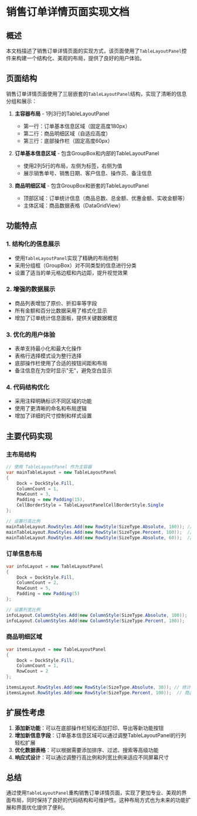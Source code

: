 # 销售订单详情页面实现文档

## 概述
本文档描述了销售订单详情页面的实现方式，该页面使用了`TableLayoutPanel`控件来构建一个结构化、美观的布局，提供了良好的用户体验。

## 页面结构
销售订单详情页面使用了三层嵌套的`TableLayoutPanel`结构，实现了清晰的信息分组和展示：

1. **主容器布局** - 1列3行的TableLayoutPanel
   - 第一行：订单基本信息区域（固定高度180px）
   - 第二行：商品明细区域（自适应高度）
   - 第三行：底部操作栏（固定高度60px）

2. **订单基本信息区域** - 包含GroupBox和内部的TableLayoutPanel
   - 使用2列5行的布局，左侧为标签，右侧为值
   - 展示销售单号、销售日期、客户信息、操作员、备注信息

3. **商品明细区域** - 包含GroupBox和嵌套的TableLayoutPanel
   - 顶部区域：订单统计信息（商品总数、总金额、优惠金额、实收金额等）
   - 主体区域：商品数据表格（DataGridView）

## 功能特点

### 1. 结构化的信息展示
- 使用`TableLayoutPanel`实现了精确的布局控制
- 采用分组框（GroupBox）对不同类型的信息进行分类
- 设置了适当的单元格边框和内边距，提升视觉效果

### 2. 增强的数据展示
- 商品列表增加了原价、折扣率等字段
- 所有金额和百分比数据采用了格式化显示
- 增加了订单统计信息面板，提供关键数据概览

### 3. 优化的用户体验
- 表单支持最小化和最大化操作
- 表格行选择模式设为整行选择
- 底部操作栏使用了合适的按钮间距和布局
- 备注信息在为空时显示"无"，避免空白显示

### 4. 代码结构优化
- 采用注释明确标识不同区域的功能
- 使用了更清晰的命名和布局逻辑
- 增加了详细的尺寸控制和样式设置

## 主要代码实现

### 主布局结构
```csharp
// 使用 TableLayoutPanel 作为主容器
var mainTableLayout = new TableLayoutPanel
{
    Dock = DockStyle.Fill,
    ColumnCount = 1,
    RowCount = 3,
    Padding = new Padding(15),
    CellBorderStyle = TableLayoutPanelCellBorderStyle.Single
};

// 设置行高比例
mainTableLayout.RowStyles.Add(new RowStyle(SizeType.Absolute, 180)); // 订单基本信息固定高度
mainTableLayout.RowStyles.Add(new RowStyle(SizeType.Percent, 100));  // 商品明细自适应
mainTableLayout.RowStyles.Add(new RowStyle(SizeType.Absolute, 60));  // 底部操作栏固定高度
```

### 订单信息布局
```csharp
var infoLayout = new TableLayoutPanel
{
    Dock = DockStyle.Fill,
    ColumnCount = 2,
    RowCount = 5,
    Padding = new Padding(5)
};

// 设置列宽比例
infoLayout.ColumnStyles.Add(new ColumnStyle(SizeType.Absolute, 100));
infoLayout.ColumnStyles.Add(new ColumnStyle(SizeType.Percent, 100));
```

### 商品明细区域
```csharp
var itemsLayout = new TableLayoutPanel
{
    Dock = DockStyle.Fill,
    ColumnCount = 1,
    RowCount = 2
};

itemsLayout.RowStyles.Add(new RowStyle(SizeType.Absolute, 30)); // 统计信息
itemsLayout.RowStyles.Add(new RowStyle(SizeType.Percent, 100));  // 商品列表
```

## 扩展性考虑

1. **添加新功能**：可以在底部操作栏轻松添加打印、导出等新功能按钮
2. **增加新信息字段**：订单基本信息区域可以通过调整TableLayoutPanel的行列轻松扩展
3. **优化数据表格**：可以根据需要添加排序、过滤、搜索等高级功能
4. **响应式设计**：可以通过调整行高比例和列宽比例来适应不同屏幕尺寸

## 总结
通过使用`TableLayoutPanel`重构销售订单详情页面，实现了更加专业、美观的界面布局，同时保持了良好的代码结构和可维护性。这种布局方式也为未来的功能扩展和界面优化提供了便利。